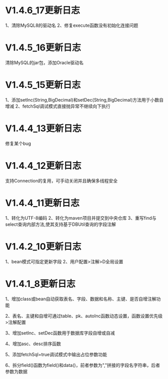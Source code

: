 # V1.4.6_17更新日志
1、清除MySQL8的驱动名
2、修复execute函数没有初始化连接问题

# V1.4.5_16更新日志
清除MySQL的jar包，添加Oracle驱动名

# V1.4.5_15更新日志
1、添加setInc(String,BigDecimal)和setDec(String,BigDecimal)方法用于小数自增减
2、fetchSql调试模式直接抛异常不继续向下执行

# V1.4.4_13更新日志
修复某个bug

# V1.4.4_12更新日志
支持Connection的复用，可手动关闭并且确保多线程安全

# V1.4.4_11更新日志
1、转化为UTF-8编码
2、转化为maven项目并提交到中央仓库
3、重写find与select查询内部方法,使其支持基于DBUtil查询的字段注解

# V1.4.2_10更新日志
1、bean模式可指定更新字段
2、用户配置>注解>D全局设置

# V1.4.1_8更新日志
 1、增加class或bean自动获取表名、字段、数据和名称、主键、是否自增注解功能
 
 2、表名、主键和自增可通过table、pk、autoInc函数动态设置，函数设置优先级>注解配置
 
 3、增加setInc、setDec函数用于数据库字段自增或自减
 
 4、增加asc、desc排序函数
 
 5、添加fetchSql=true调试模式中输出占位参数功能
 
 6、拆分field()函数为field()和data()，前者参数为","拼接的字段名字符串，后者参数为数据
